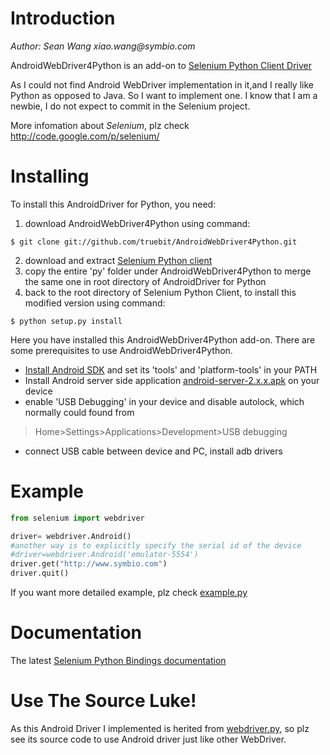 # Introduction

_Author: Sean Wang xiao.wang@symbio.com_

AndroidWebDriver4Python is an add-on to [Selenium Python Client Driver](http://pypi.python.org/pypi/selenium)

As I could not find Android WebDriver implementation in it,and I really like Python as opposed to Java. So I want to implement one.
I know that I am a newbie, I do not expect to commit in the Selenium project.

More infomation about *Selenium*, plz check http://code.google.com/p/selenium/

# Installing

To install this AndroidDriver for Python, you need:

1. download AndroidWebDriver4Python using command: 

```
$ git clone git://github.com/truebit/AndroidWebDriver4Python.git
```

2. download and extract [Selenium Python client](http://pypi.python.org/pypi/selenium#downloads)
3. copy the entire 'py' folder under AndroidWebDriver4Python to merge the
same one in root directory of AndroidDriver for Python
4. back to the root directory of Selenium Python Client, to install this modified version using command:

```
$ python setup.py install
```

Here you have installed this AndroidWebDriver4Python add-on.
There are some prerequisites to use AndroidWebDriver4Python.

* [Install Android SDK](http://developer.android.com/sdk/installing.html) and set its 'tools' and 'platform-tools' in your PATH
* Install Android server side application [android-server-2.x.x.apk](http://code.google.com/p/selenium/downloads/list) on your device
* enable 'USB Debugging' in your device and disable autolock, which normally could found from
> Home>Settings>Applications>Development>USB debugging

* connect USB cable between device and PC, install adb drivers

# Example
```python
from selenium import webdriver

driver= webdriver.Android()
#another way is to explicitly specify the serial id of the device
#driver=webdriver.Android('emulator-5554')
driver.get("http://www.symbio.com")
driver.quit()
```

If you want more detailed example, plz check [example.py](AndroidWebDriver4Python/blob/master/example/example.py)

# Documentation

The latest [Selenium Python Bindings documentation](http://readthedocs.org/docs/selenium-python/en/latest)

# Use The Source Luke!

As this Android Driver I implemented is herited from [webdriver.py](http://code.google.com/p/selenium/source/browse/trunk/py/selenium/webdriver/remote/webdriver.py), so plz see its source code to use Android driver just like other WebDriver.
